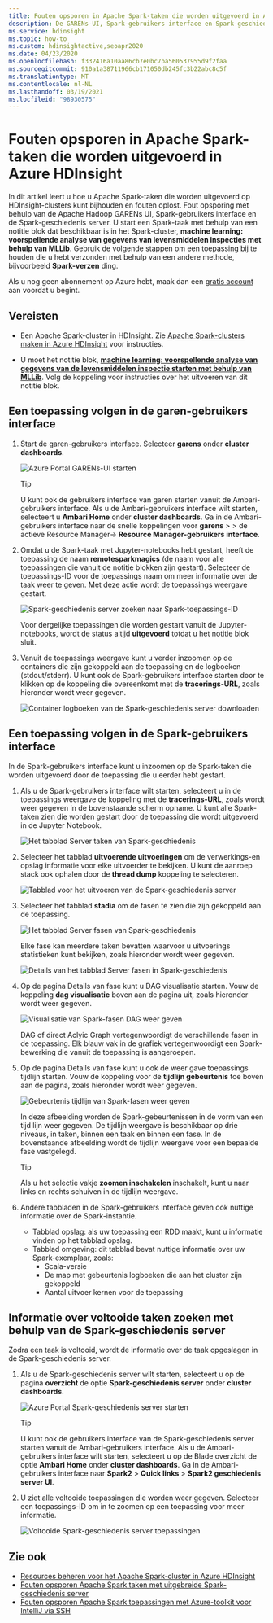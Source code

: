 ```yaml
---
title: Fouten opsporen in Apache Spark-taken die worden uitgevoerd in Azure HDInsight
description: De GARENs-UI, Spark-gebruikers interface en Spark-geschiedenis server gebruiken voor het bijhouden en opsporen van fouten in taken die worden uitgevoerd op een Spark-cluster in azure HDInsight
ms.service: hdinsight
ms.topic: how-to
ms.custom: hdinsightactive,seoapr2020
ms.date: 04/23/2020
ms.openlocfilehash: f332416a10aa86cb7e0bc7ba560537955d9f2faa
ms.sourcegitcommit: 910a1a38711966cb171050db245fc3b22abc8c5f
ms.translationtype: MT
ms.contentlocale: nl-NL
ms.lasthandoff: 03/19/2021
ms.locfileid: "98930575"
---
```

# <a name="debug-apache-spark-jobs-running-on-azure-hdinsight"></a>Fouten opsporen in Apache Spark-taken die worden uitgevoerd in Azure HDInsight

In dit artikel leert u hoe u Apache Spark-taken die worden uitgevoerd op HDInsight-clusters kunt bijhouden en fouten oplost. Fout opsporing met behulp van de Apache Hadoop GARENs UI, Spark-gebruikers interface en de Spark-geschiedenis server. U start een Spark-taak met behulp van een notitie blok dat beschikbaar is in het Spark-cluster, **machine learning: voorspellende analyse van gegevens van levensmiddelen inspecties met behulp van MLLib**. Gebruik de volgende stappen om een toepassing bij te houden die u hebt verzonden met behulp van een andere methode, bijvoorbeeld **Spark-verzen** ding.

Als u nog geen abonnement op Azure hebt, maak dan een [gratis account](https://azure.microsoft.com/free/?WT.mc_id=A261C142F) aan voordat u begint.

## <a name="prerequisites"></a>Vereisten

* Een Apache Spark-cluster in HDInsight. Zie [Apache Spark-clusters maken in Azure HDInsight](apache-spark-jupyter-spark-sql.md) voor instructies.

* U moet het notitie blok, **[machine learning: voorspellende analyse van gegevens van de levensmiddelen inspectie starten met behulp van MLLib](apache-spark-machine-learning-mllib-ipython.md)**. Volg de koppeling voor instructies over het uitvoeren van dit notitie blok.  

## <a name="track-an-application-in-the-yarn-ui"></a>Een toepassing volgen in de garen-gebruikers interface

1. Start de garen-gebruikers interface. Selecteer **garens** onder **cluster dashboards**.

    ![Azure Portal GARENs-UI starten](./media/apache-spark-job-debugging/launch-apache-yarn-ui.png)

   > [!TIP]  
   > U kunt ook de gebruikers interface van garen starten vanuit de Ambari-gebruikers interface. Als u de Ambari-gebruikers interface wilt starten, selecteert u **Ambari Home** onder **cluster dashboards**. Ga in de Ambari-gebruikers interface naar de snelle koppelingen voor **garens**  >   > de actieve Resource Manager-> **Resource Manager-gebruikers interface**.

2. Omdat u de Spark-taak met Jupyter-notebooks hebt gestart, heeft de toepassing de naam **remotesparkmagics** (de naam voor alle toepassingen die vanuit de notitie blokken zijn gestart). Selecteer de toepassings-ID voor de toepassings naam om meer informatie over de taak weer te geven. Met deze actie wordt de toepassings weergave gestart.

    ![Spark-geschiedenis server zoeken naar Spark-toepassings-ID](./media/apache-spark-job-debugging/find-application-id1.png)

    Voor dergelijke toepassingen die worden gestart vanuit de Jupyter-notebooks, wordt de status altijd **uitgevoerd** totdat u het notitie blok sluit.

3. Vanuit de toepassings weergave kunt u verder inzoomen op de containers die zijn gekoppeld aan de toepassing en de logboeken (stdout/stderr). U kunt ook de Spark-gebruikers interface starten door te klikken op de koppeling die overeenkomt met de **tracerings-URL**, zoals hieronder wordt weer gegeven.

    ![Container logboeken van de Spark-geschiedenis server downloaden](./media/apache-spark-job-debugging/download-container-logs.png)

## <a name="track-an-application-in-the-spark-ui"></a>Een toepassing volgen in de Spark-gebruikers interface

In de Spark-gebruikers interface kunt u inzoomen op de Spark-taken die worden uitgevoerd door de toepassing die u eerder hebt gestart.

1. Als u de Spark-gebruikers interface wilt starten, selecteert u in de toepassings weergave de koppeling met de **tracerings-URL**, zoals wordt weer gegeven in de bovenstaande scherm opname. U kunt alle Spark-taken zien die worden gestart door de toepassing die wordt uitgevoerd in de Jupyter Notebook.

    ![Het tabblad Server taken van Spark-geschiedenis](./media/apache-spark-job-debugging/view-apache-spark-jobs.png)

2. Selecteer het tabblad **uitvoerende uitvoeringen** om de verwerkings-en opslag informatie voor elke uitvoerder te bekijken. U kunt de aanroep stack ook ophalen door de **thread dump** koppeling te selecteren.

    ![Tabblad voor het uitvoeren van de Spark-geschiedenis server](./media/apache-spark-job-debugging/view-spark-executors.png)

3. Selecteer het tabblad **stadia** om de fasen te zien die zijn gekoppeld aan de toepassing.

    ![Het tabblad Server fasen van Spark-geschiedenis](./media/apache-spark-job-debugging/view-apache-spark-stages.png "Spark-fasen weer geven")

    Elke fase kan meerdere taken bevatten waarvoor u uitvoerings statistieken kunt bekijken, zoals hieronder wordt weer gegeven.

    ![Details van het tabblad Server fasen in Spark-geschiedenis](./media/apache-spark-job-debugging/view-spark-stages-details.png "Details van Spark-fasen weer geven")

4. Op de pagina Details van fase kunt u DAG visualisatie starten. Vouw de koppeling **dag visualisatie** boven aan de pagina uit, zoals hieronder wordt weer gegeven.

    ![Visualisatie van Spark-fasen DAG weer geven](./media/apache-spark-job-debugging/view-spark-stages-dag-visualization.png)

    DAG of direct Aclyic Graph vertegenwoordigt de verschillende fasen in de toepassing. Elk blauw vak in de grafiek vertegenwoordigt een Spark-bewerking die vanuit de toepassing is aangeroepen.

5. Op de pagina Details van fase kunt u ook de weer gave toepassings tijdlijn starten. Vouw de koppeling voor de **tijdlijn gebeurtenis** toe boven aan de pagina, zoals hieronder wordt weer gegeven.

    ![Gebeurtenis tijdlijn van Spark-fasen weer geven](./media/apache-spark-job-debugging/view-spark-stages-event-timeline.png)

    In deze afbeelding worden de Spark-gebeurtenissen in de vorm van een tijd lijn weer gegeven. De tijdlijn weergave is beschikbaar op drie niveaus, in taken, binnen een taak en binnen een fase. In de bovenstaande afbeelding wordt de tijdlijn weergave voor een bepaalde fase vastgelegd.

   > [!TIP]  
   > Als u het selectie vakje **zoomen inschakelen** inschakelt, kunt u naar links en rechts schuiven in de tijdlijn weergave.

6. Andere tabbladen in de Spark-gebruikers interface geven ook nuttige informatie over de Spark-instantie.

   * Tabblad opslag: als uw toepassing een RDD maakt, kunt u informatie vinden op het tabblad opslag.
   * Tabblad omgeving: dit tabblad bevat nuttige informatie over uw Spark-exemplaar, zoals:
     * Scala-versie
     * De map met gebeurtenis logboeken die aan het cluster zijn gekoppeld
     * Aantal uitvoer kernen voor de toepassing

## <a name="find-information-about-completed-jobs-using-the-spark-history-server"></a>Informatie over voltooide taken zoeken met behulp van de Spark-geschiedenis server

Zodra een taak is voltooid, wordt de informatie over de taak opgeslagen in de Spark-geschiedenis server.

1. Als u de Spark-geschiedenis server wilt starten, selecteert u op de pagina **overzicht** de optie **Spark-geschiedenis server** onder **cluster dashboards**.

    ![Azure Portal Spark-geschiedenis server starten](./media/apache-spark-job-debugging/launch-spark-history-server.png "Spark geschiedenis server1 starten")

   > [!TIP]  
   > U kunt ook de gebruikers interface van de Spark-geschiedenis server starten vanuit de Ambari-gebruikers interface. Als u de Ambari-gebruikers interface wilt starten, selecteert u op de Blade overzicht de optie **Ambari Home** onder **cluster dashboards**. Ga in de Ambari-gebruikers interface naar **Spark2**  >  **Quick links**  >  **Spark2 geschiedenis server UI**.

2. U ziet alle voltooide toepassingen die worden weer gegeven. Selecteer een toepassings-ID om in te zoomen op een toepassing voor meer informatie.

    ![Voltooide Spark-geschiedenis server toepassingen](./media/apache-spark-job-debugging/view-completed-applications.png "Spark-geschiedenis server2 starten")

## <a name="see-also"></a>Zie ook

* [Resources beheren voor het Apache Spark-cluster in Azure HDInsight](apache-spark-resource-manager.md)
* [Fouten opsporen Apache Spark taken met uitgebreide Spark-geschiedenis server](apache-azure-spark-history-server.md)
* [Fouten opsporen Apache Spark toepassingen met Azure-toolkit voor IntelliJ via SSH](apache-spark-intellij-tool-debug-remotely-through-ssh.md)
